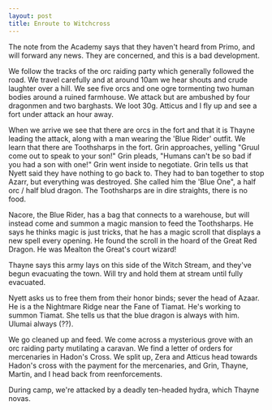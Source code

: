 ```yaml
---
layout: post
title: Enroute to Witchcross
--- 
```

The note from the Academy says that they haven't heard from Primo, and will forward any news. They are concerned, and this is a bad development.

We follow the tracks of the orc raiding party which generally followed the road. We travel carefully and at around 10am we hear shouts and crude laughter over a hill. We see five orcs and one ogre tormenting two human bodies around a ruined farmhouse. We attack but are ambushed by four dragonmen and two barghasts. We loot 30g. Atticus and I fly up and see a fort under attack an hour away. 

When we arrive we see that there are orcs in the fort and that it is Thayne leading the attack, along with a man wearing the 'Blue Rider' outfit. We learn that there are Toothsharps in the fort. Grin approaches, yelling "Gruul come out to speak to your son!" Grin pleads, "Humans can't be so bad if you had a son with one!" Grin went inside to negotiate. Grin tells us that Nyett said they have nothing to go back to. They had to ban together to stop Azarr, but everything was destroyed. She called him the 'Blue One", a half orc / half blud dragon. The Toothsharps are in dire straights, there is no food.

Nacore, the Blue Rider, has a bag that connects to a warehouse, but will instead come and summon a magic mansion to feed the Toothsharps. He says he thinks magic is just tricks, that he has a magic scroll that displays a new spell every opening. He found the scroll in the hoard of the Great Red Dragon. He was Mealton the Great's court wizard!

Thayne says this army lays on this side of the Witch Stream, and they've begun evacuating the town. Will try and hold them at stream until fully evacuated.

Nyett asks us to free them from their honor binds; sever the head of Azaar. He is a the Nightmare Ridge near the Fane of Tiamat. He's working to summon Tiamat. She tells us that the blue dragon is always with him. Ulumai always (??).

We go cleaned up and feed. We come across a mysterious grove with an orc raiding party mutilating a caravan. We find a letter of orders for mercenaries in Hadon's Cross. We split up, Zera and Atticus head towards Hadon's cross with the payment for the mercenaries, and Grin, Thayne, Martin, and I head back from reenforcements.

During camp, we're attacked by a deadly ten-headed hydra, which Thayne novas. 
